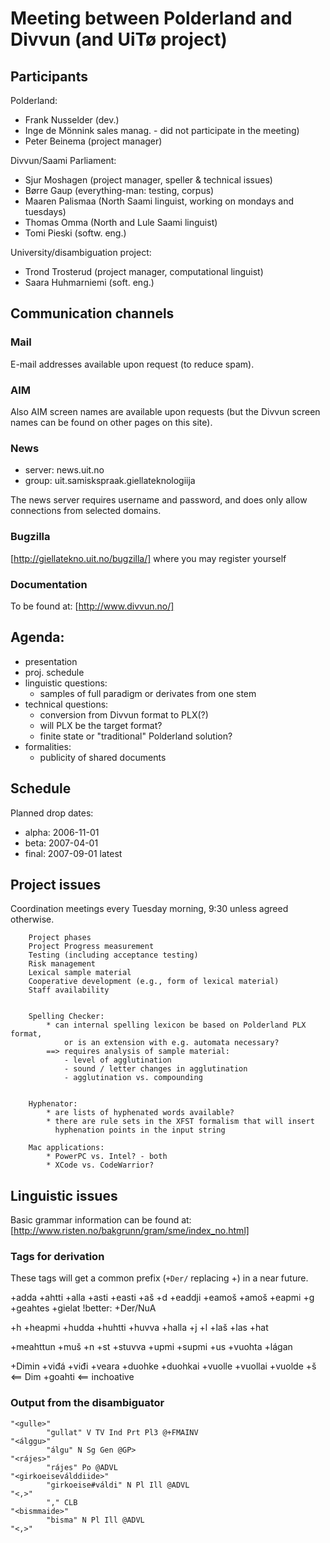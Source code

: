 # Meeting between Polderland and Divvun (and UiTø project)

## Participants

Polderland:
* Frank Nusselder (dev.)
* Inge de Mönnink sales manag. - did not participate in the meeting)
* Peter Beinema (project manager)

Divvun/Saami Parliament:
* Sjur Moshagen (project manager, speller & technical issues)
* Børre Gaup (everything-man: testing, corpus)
* Maaren Palismaa (North Saami linguist, working on mondays and tuesdays)
* Thomas Omma (North and Lule Saami linguist)
* Tomi Pieski (softw. eng.)

University/disambiguation project:
* Trond Trosterud (project manager, computational linguist)
* Saara Huhmarniemi (soft. eng.)

## Communication channels

### Mail
E-mail addresses available upon request (to reduce spam).

### AIM
Also AIM screen names are available upon requests (but the Divvun screen names
can be found on other pages on this site).

### News
* server:  news.uit.no
* group: uit.samiskspraak.giellateknologiija

The news server requires username and password, and does only allow connections
from selected domains.

### Bugzilla
[http://giellatekno.uit.no/bugzilla/] where you may register yourself

### Documentation
To be found at:
[http://www.divvun.no/]

## Agenda:

* presentation
* proj. schedule
* linguistic questions:
    - samples of full paradigm or derivates from one stem
* technical questions:
    - conversion from Divvun format to PLX(?)
    - will PLX be the target format?
    - finite state or "traditional" Polderland solution?
* formalities:
    - publicity of shared documents

## Schedule

Planned drop dates:
* alpha: 2006-11-01
* beta:  2007-04-01
* final: 2007-09-01 latest

## Project issues

Coordination meetings every Tuesday morning, 9:30 unless agreed otherwise.

```
	Project phases
	Project Progress measurement
	Testing (including acceptance testing)
	Risk management
	Lexical sample material
	Cooperative development (e.g., form of lexical material)
	Staff availability


	Spelling Checker:
		* can internal spelling lexicon be based on Polderland PLX format,
			or is an extension with e.g. automata necessary?
		==> requires analysis of sample material:
			- level of agglutination
			- sound / letter changes in agglutination
			- agglutination vs. compounding


	Hyphenator:
		* are lists of hyphenated words available?
		* there are rule sets in the XFST formalism that will insert
		  hyphenation points in the input string

	Mac applications:
		* PowerPC vs. Intel? - both
		* XCode vs. CodeWarrior?
```

## Linguistic issues

Basic grammar information can be found at:
[http://www.risten.no/bakgrunn/gram/sme/index_no.html]

### Tags for derivation
These tags will get a common prefix (`+Der/` replacing +) in a near future.

+adda
+ahtti
+alla
+asti
+easti
+aš
+d
+eaddji
+eamoš
+amoš
+eapmi
+g
+geahtes
+gielat !better:
+Der/NuA

+h
+heapmi
+hudda
+huhtti
+huvva
+halla
+j
+l
+laš
+las
+hat

+meahttun
+muš
+n
+st
+stuvva
+upmi
+supmi
+us
+vuohta
+lágan

+Dimin
+viđá
+viđi
+veara
+duohke
+duohkai
+vuolle
+vuollai
+vuolde
+š <== Dim
+goahti <== inchoative

### Output from the disambiguator
```
"<gulle>"
        "gullat" V TV Ind Prt Pl3 @+FMAINV
"<álggu>"
        "álgu" N Sg Gen @GP>
"<rájes>"
        "rájes" Po @ADVL
"<girkoeiseválddiide>"
        "girkoeise#váldi" N Pl Ill @ADVL
"<,>"
        "," CLB
"<bismmaide>"
        "bisma" N Pl Ill @ADVL
"<,>"
```
